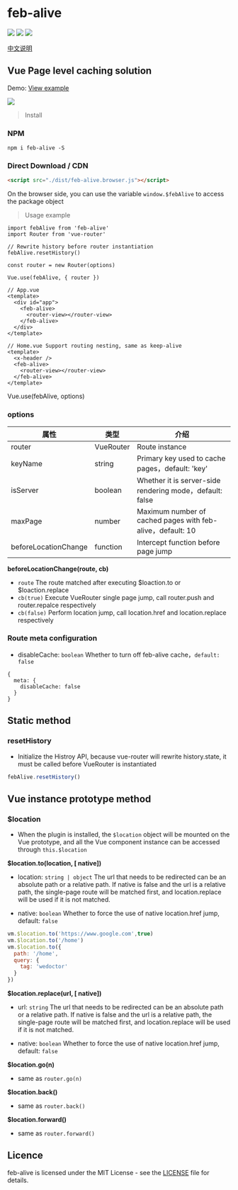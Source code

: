 # feb-alive
![](https://img.shields.io/npm/l/feb-alive.svg)
![](https://img.shields.io/npm/v/feb-alive.svg?label=version)
![](https://img.shields.io/bundlephobia/minzip/feb-alive.svg)

[中文说明](https://github.com/wefront/feb-alive/blob/master/README.md)
## Vue Page level caching solution

Demo: [View example](http://101.132.119.190:9090/febalive)

![](https://hgkcdn.oss-cn-shanghai.aliyuncs.com/image/feb-alive.gif)

> Install
### NPM
```
npm i feb-alive -S
```

### Direct Download / CDN

```html
<script src="./dist/feb-alive.browser.js"></script>
```
On the browser side, you can use the variable `window.$febAlive` to access the package object

>Usage example
```
import febAlive from 'feb-alive'
import Router from 'vue-router'

// Rewrite history before router instantiation
febAlive.resetHistory()

const router = new Router(options)

Vue.use(febAlive, { router })
```
```
// App.vue
<template>
  <div id="app">
    <feb-alive>
      <router-view></router-view>
    </feb-alive>
  </div>
</template>
```
```
// Home.vue Support routing nesting, same as keep-alive
<template>
  <x-header />
  <feb-alive>
    <router-view></router-view>
  </feb-alive>
</template>
```

Vue.use(febAlive, options)

### options
| 属性 | 类型 | 介绍 |
| - | - | - |
| router | VueRouter | Route instance |
| keyName | string | Primary key used to cache pages，default: 'key' |
| isServer | boolean | Whether it is server-side rendering mode，default: false |
| maxPage | number | Maximum number of cached pages with feb-alive，default: 10 |
| beforeLocationChange | function | Intercept function before page jump |

**beforeLocationChange(route, cb)**
* `route` The route matched after executing $loaction.to or $loaction.replace
* `cb(true)` Execute VueRouter single page jump, call router.push and router.repalce respectively
* `cb(false)` Perform location jump, call location.href and location.replace respectively

### Route meta configuration
* disableCache: `boolean` Whether to turn off feb-alive cache，`default: false`
```
{
  meta: {
    disableCache: false
  }
}
```

## Static method

### resetHistory
* Initialize the Histroy API, because vue-router will rewrite history.state, it must be called before VueRouter is instantiated
```js
febAlive.resetHistory()
```

## Vue instance prototype method
### $location
* When the plugin is installed, the `$location` object will be mounted on the Vue prototype, and all the Vue component instance can be accessed through `this.$location`

**$location.to(location, [ native])**
* location: `string | object` The url that needs to be redirected can be an absolute path or a relative path. If native is false and the url is a relative path, the single-page route will be matched first, and location.replace will be used if it is not matched.

* native: `boolean` Whether to force the use of native location.href jump, default: `false`
```js
vm.$location.to('https://www.google.com',true)
vm.$location.to('/home')
vm.$location.to({
  path: '/home',
  query: {
    tag: 'wedoctor'
  }
})
```

**$location.replace(url, [ native])**
* url: `string` The url that needs to be redirected can be an absolute path or a relative path. If native is false and the url is a relative path, the single-page route will be matched first, and location.replace will be used if it is not matched.

* native: `boolean` Whether to force the use of native location.href jump, default: `false`

**$location.go(n)**
* same as `router.go(n)`

**$location.back()**
* same as `router.back()`

**$location.forward()**
* same as `router.forward()`

## Licence

feb-alive is licensed under the MIT License - see the [LICENSE](https://github.com/wefront/feb-alive/blob/master/LICENCE) file for details.
